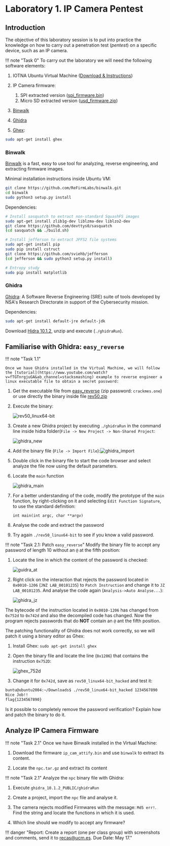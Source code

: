 # Laboratory 1. IP Camera Pentest

## Introduction

The objective of this laboratory session is to put into practice the knowledge on how to carry out a penetration test (*pentest*) on a specific device, such as an IP camera. 

!!! note "Task 0"
    To carry out the laboratory we will need the following software elements:

1. IOTNA Ubuntu Virtual Machine ([Download & Instructions](../../IOTNA/demo/index.md))

2. IP Camera firmware:
    1. SPI extracted version ([spi_firmware.bin](spi_firmware.bin))
    2. Micro SD extracted version ([usd_firmware.zip](usd_firmware.zip))

3. [Binwalk](#binwalk)

4. [Ghidra](#ghidra)

5. [Ghex](https://wiki.gnome.org/Apps/Ghex): 

````bash
sudo apt-get install ghex
````

### Binwalk

[Binwalk](https://github.com/ReFirmLabs/binwalk) is a fast, easy to use tool for analyzing, reverse engineering, and extracting firmware images.

Minimal installation instructions inside Ubuntu VM:
```bash
git clone https://github.com/ReFirmLabs/binwalk.git
cd binwalk
sudo python3 setup.py install
```
Dependencies:
```bash
# Install sasquatch to extract non-standard SquashFS images
sudo apt-get install zlib1g-dev liblzma-dev liblzo2-dev
git clone https://github.com/devttys0/sasquatch
(cd sasquatch && ./build.sh)

# Install jefferson to extract JFFS2 file systems
sudo apt-get install pip
sudo pip install cstruct
git clone https://github.com/sviehb/jefferson
(cd jefferson && sudo python3 setup.py install)

# Entropy study
sudo pip install matplotlib
```

### Ghidra

[Ghidra](https://github.com/NationalSecurityAgency/ghidra/releases): A Software Reverse Engineering (SRE) suite of tools developed by NSA's Research Directorate in support of the Cybersecurity mission.

Dependencies:

```bash
sudo apt-get install default-jre default-jdk
```

Download [Hidra 10.1.2](https://github.com/NationalSecurityAgency/ghidra/releases/download/Ghidra_10.1.2_build/ghidra_10.1.2_PUBLIC_20220125.zip), unzip and execute (`./ghidraRun`).

## Familiarise with Ghidra: `easy_reverse`

!!! note "Task 1.1"

    Once we have Ghidra installed in the Virtual Machine, we will follow the [tutorial](https://www.youtube.com/watch?v=fTGTnrgjuGA&ab_channel=stacksmashing) example to reverse engineer a linux executable file to obtain a secret password: 

1. Get the executable file from [easy_reverse](https://crackmes.one/crackme/5b8a37a433c5d45fc286ad83) (zip password: `crackmes.one`) or use directly the binary inside file [rev50.zip](rev50.zip)

2. Execute the binary:

    ![rev50_linux64-bit](rev50_linux64-bit.png)

3. Create a new Ghidra project by executing `./ghidraRun` in the command line inside hidra folder(`File -> New Project -> Non-Shared Project`:

    ![ghidra_new](ghidra_new.png)

4. Add the binary file (`File -> Import File`):![ghidra_import](ghidra_import.png)

5. Double click in the binary file to start the code browser and select analyze the file now using the default parameters.

6. Locate the `main` function

    ![ghidra_main](ghidra_main.png)

7. For a better understanding of the code, modify the prototype of the `main` function, by right-clicking on it and selecting `Edit Function Signature`, to use the standard definition:

    ```
    int main(int argc, char **argv)
    ```

8. Analyse the code and extract the password

9. Try again `./rev50_linux64-bit` to see if you know a valid password.

!!! note "Task 2.1: Patch `easy_reverse`"
    Modify the binary file to accept any password of length 10 without an `@` at the fifth position:

1. Locate the line in which the content of the password is checked:

    ![guidra_at](guidra_at.png)

2. Right click on the interaction that rejects the password located in `0x0010-1206` (`JNZ LAB_00101235`) to `Patch Instruction` and change it to `JZ LAB_00101235`. And analyse the code again (`Analysis->Auto Analyse...`):

    ![ghidra_jz](ghidra_jz.png) 

The bytecode of the instruction located in `0x0010-1206` has changed from `0x752d` to `0x742d` and also the decompiled code has changed. Now the program rejects passwords that do **NOT** contain an `@` ant the fifth position. 

The patching functionality of Ghidra does not work correctly, so we will patch it using a binary editor as Ghex:

1. Install Ghex: `sudo apt-get install ghex`

2. Open the binary file and locate the line (`0x1206`) that contains the instruction `0x752D`:

    ![ghex_752d](ghex_752d.png) 

3. Change it for `0x742d`, save as `rev50_linux64-bit_hacked` and test it:

```bash
buntu@ubuntu2004:~/Downloads$ ./rev50_linux64-bit_hacked 1234567890
Nice Job!!
flag{1234567890}
```

Is it possible to completely remove the password verification? Explain how and patch the binary to do it. 

## Analyze IP Camera Firmware
!!! note "Task 2.1"
    Once we have Binwalk installed in the Virtual Machine:

1. Download the firmware `ip_cam_attify.bin` and use `binwalk` to extract its content.

2. Locate the `npc.tar.gz` and extract its content

!!! note "Task 2.1"
    Analyze the `npc` binary file with Ghidra:

1. Execute `ghidra_10.1.2_PUBLIC/ghidraRun`

2. Create a project, import the `npc` file and analyse it.

3. The camera rejects modified Firmwares with the message: `Md5 err!`. Find the string and locate the functions in which it is used.

4. Which line should we modify to accept any firmware?



!!! danger "Report: Create a report (one per class group) with screenshots and comments, send it to [recas@ucm.es](mailto:recas@ucm.es). Due Date: May 17."



